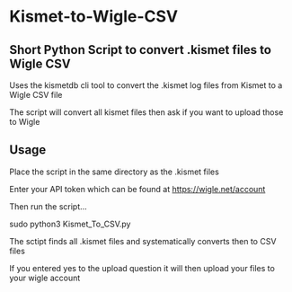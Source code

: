# Kismet-to-Wigle-CSV
## Short Python Script to convert .kismet files to Wigle CSV 

Uses the kismetdb cli tool to convert the .kismet log files from Kismet to a Wigle CSV file 

The script will convert all kismet files then ask if you want to upload those to Wigle

## Usage 
Place the script in the same directory as the .kismet files

Enter your API token which can be found at https://wigle.net/account

Then run the script...

sudo python3 Kismet_To_CSV.py

The sctipt finds all .kismet files and systematically converts then to CSV files

If you entered yes to the upload question it will then upload your files to your wigle account
